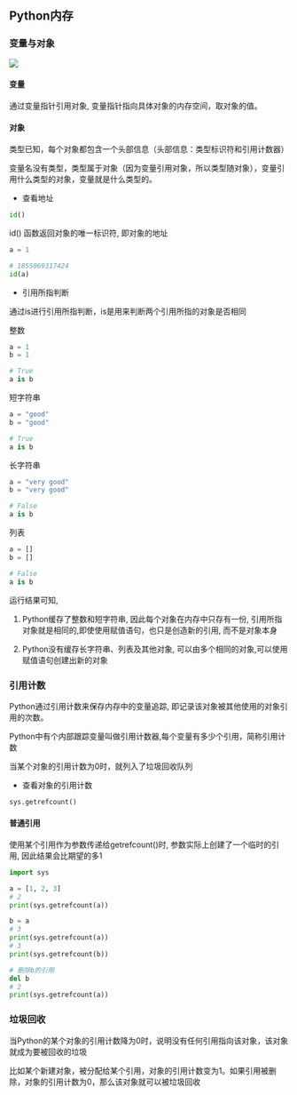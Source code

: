 <!--
 * @Description: 
 * @Version: 1.0
 * @Author: DaLao
 * @Email: dalao_li@163.com
 * @Date: 2022-07-22 21:24:38
 * @LastEditors: DaLao
 * @LastEditTime: 2022-08-13 23:56:12
-->

## Python内存


### 变量与对象

![](https://cdn.hurra.ltd/img/未命名文件.svg)


#### 变量

通过变量指针引用对象, 变量指针指向具体对象的内存空间，取对象的值。

#### 对象

类型已知，每个对象都包含一个头部信息（头部信息：类型标识符和引用计数器）

变量名没有类型，类型属于对象（因为变量引用对象，所以类型随对象），变量引用什么类型的对象，变量就是什么类型的。

- 查看地址

```py
id()
```
id() 函数返回对象的唯一标识符, 即对象的地址

```py
a = 1

# 1855069317424
id(a)
```

- 引用所指判断

通过is进行引用所指判断，is是用来判断两个引用所指的对象是否相同

整数

```py
a = 1
b = 1

# True
a is b
```

短字符串

```py
a = "good"
b = "good"

# True
a is b
```

长字符串

```py
a = "very good"
b = "very good"

# False
a is b
```

列表

```py
a = []
b = []

# False
a is b
```

运行结果可知,

1. Python缓存了整数和短字符串, 因此每个对象在内存中只存有一份, 引用所指对象就是相同的,即使使用赋值语句，也只是创造新的引用, 而不是对象本身

2. Python没有缓存长字符串、列表及其他对象, 可以由多个相同的对象,可以使用赋值语句创建出新的对象


### 引用计数

Python通过引用计数来保存内存中的变量追踪, 即记录该对象被其他使用的对象引用的次数。

Python中有个内部跟踪变量叫做引用计数器,每个变量有多少个引用，简称引用计数

当某个对象的引用计数为0时，就列入了垃圾回收队列

- 查看对象的引用计数

```py
sys.getrefcount()
```

#### 普通引用

使用某个引用作为参数传递给getrefcount()时, 参数实际上创建了一个临时的引用, 因此结果会比期望的多1

```py
import sys

a = [1, 2, 3]
# 2
print(sys.getrefcount(a))

b = a
# 3
print(sys.getrefcount(a))
# 3
print(sys.getrefcount(b))

# 删除b的引用
del b
# 2
print(sys.getrefcount(a))
```

### 垃圾回收

当Python的某个对象的引用计数降为0时，说明没有任何引用指向该对象，该对象就成为要被回收的垃圾

比如某个新建对象，被分配给某个引用，对象的引用计数变为1。如果引用被删除，对象的引用计数为0，那么该对象就可以被垃圾回收